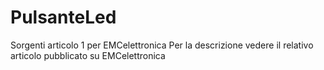 # PulsanteLed
Sorgenti articolo 1 per EMCelettronica
Per la descrizione vedere il relativo articolo pubblicato su EMCelettronica

